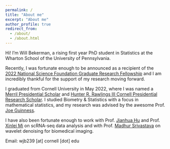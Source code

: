 ```yaml
---
permalink: /
title: "About me"
excerpt: "About me"
author_profile: true
redirect_from: 
  - /about/
  - /about.html
---
```


Hi! I’m Will Bekerman, a rising first year PhD student in Statistics at the Wharton School of the University of Pennsylvania.

Recently, I was fortunate enough to be announced as a recipient of the [2022 National Science Foundation Graduate Research Fellowship](https://www.nsfgrfp.org/) and I am incredibly thankful for the support of my research moving forward.

I graduated from Cornell University in May 2022, where I was named a [Merril Presidential Scholar](https://scl.cornell.edu/about-scl/awards-funding/merrill-presidential-scholars-program) and [Hunter R. Rawlings III Cornell Presidential Research Scholar](https://scl.cornell.edu/get-involved/cornell-commitment/rawlings-cornell-presidential-research-scholars). I studied Biometry & Statistics with a focus in mathematical statistics, and my research was advised by the awesome Prof. [Joe Guinness](http://guinness.cals.cornell.edu/).

I have also been fortunate enough to work with Prof. [Jianhua Hu](https://www.publichealth.columbia.edu/people/our-faculty/jh3992) and Prof. [Xinlei Mi](https://www.feinberg.northwestern.edu/faculty-profiles/az/profile.html?xid=50312) on scRNA-seq data analysis and with Prof. [Madhur Srivastava](https://chemistry.cornell.edu/madhur-srivastava-) on wavelet denoising for biomedical imaging.

Email: wjb239 [at] cornell [dot] edu
